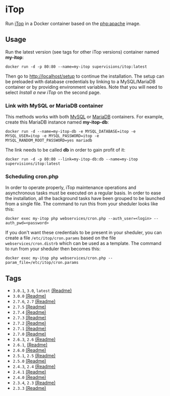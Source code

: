 # iTop

Run [iTop](https://www.itophub.io) in a Docker container based on the [php:apache](https://hub.docker.com/_/php/) image.

## Usage

Run the latest version (see tags for other iTop versions) container named **my-itop**:

```shell
docker run -d -p 80:80 --name=my-itop supervisions/itop:latest
```

Then go to [http://localhost/setup](http://localhost/setup) to continue the installation.
The setup can be preloaded with database credentials by linking to a MySQL/MariaDB container or by providing environment variables.
Note that you will need to select _Install a new iTop_ on the second page.

### Link with MySQL or MariaDB container

This methods works with both [MySQL](https://hub.docker.com/_/mysql/) or [MariaDB](https://hub.docker.com/_/mariadb/) containers.
For example, create this MariaDB instance named **my-itop-db**:

```shell
docker run -d --name=my-itop-db -e MYSQL_DATABASE=itop -e MYSQL_USER=itop -e MYSQL_PASSWORD=itop -e MYSQL_RANDOM_ROOT_PASSWORD=yes mariadb
```

The link needs to be called **db** in order to gain profit of it:

```shell
docker run -d -p 80:80 --link=my-itop-db:db --name=my-itop supervisions/itop:latest
```

### Scheduling cron.php

In order to operate properly, iTop maintenance operations and asynchronous tasks must be executed on a regular basis.
In order to ease the installation, all the background tasks have been grouped to be launched from a single file.
The command to run this from your sheduler looks like this:

```shell
docker exec my-itop php webservices/cron.php --auth_user=<login> --auth_pwd=<password>
```

If you don't want these credentials to be present in your sheduler, you can create a file `/etc/itop/cron.params` based on the file `webservices/cron.distrb` which can be used as a template.
The command to run from your sheduler then becomes this:

```shell
docker exec my-itop php webservices/cron.php --param_file=/etc/itop/cron.params
```

## Tags

* `3.0.1`, `3.0`, `latest` [(Readme)](https://github.com/Combodo/iTop/blob/3.0.1/README.md)
* `3.0.0` [(Readme)](https://github.com/Combodo/iTop/blob/3.0.0/README.md)
* `2.7.6`, `2.7` [(Readme)](https://github.com/Combodo/iTop/blob/2.7.6/README.md)
* `2.7.5` [(Readme)](https://github.com/Combodo/iTop/blob/2.7.5-1/README.md)
* `2.7.4` [(Readme)](https://github.com/Combodo/iTop/blob/2.7.4/README.md)
* `2.7.3` [(Readme)](https://github.com/Combodo/iTop/blob/2.7.3/README.md)
* `2.7.2` [(Readme)](https://github.com/Combodo/iTop/blob/2.7.2-1/README.md)
* `2.7.1` [(Readme)](https://github.com/Combodo/iTop/blob/2.7.1/README.md)
* `2.7.0` [(Readme)](https://github.com/Combodo/iTop/blob/2.7.0-2/README.md)
* `2.6.3`, `2.6` [(Readme)](https://github.com/Combodo/iTop/blob/2.6.3/README.md)
* `2.6.1`, [(Readme)](https://github.com/Combodo/iTop/blob/2.6.1/README.md)
* `2.6.0` [(Readme)](https://github.com/Combodo/iTop/blob/2.6.0/README.md)
* `2.5.1`, `2.5` [(Readme)](https://github.com/Combodo/iTop/blob/2.5.1/readme.txt)
* `2.5.0` [(Readme)](https://github.com/Combodo/iTop/blob/2.5.0/readme.txt)
* `2.4.3`, `2.4` [(Readme)](https://github.com/Combodo/iTop/blob/2.4.3/readme.txt)
* `2.4.1` [(Readme)](https://github.com/Combodo/iTop/blob/2.4.1/readme.txt)
* `2.4.0` [(Readme)](https://github.com/Combodo/iTop/blob/2.4.0/readme.txt)
* `2.3.4`, `2.3` [(Readme)](https://github.com/Combodo/iTop/blob/2.3.4/readme.txt)
* `2.3.3` [(Readme)](https://github.com/Combodo/iTop/blob/2.3.3/readme.txt)
